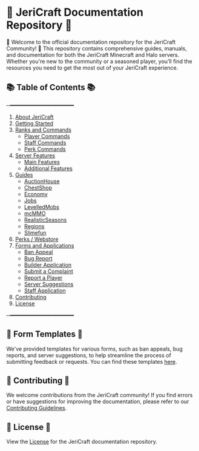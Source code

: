 # 📝 JeriCraft Documentation Repository 📝

🌟 Welcome to the official documentation repository for the JeriCraft Community! 🌟 This repository contains comprehensive guides, manuals, and documentation for both the JeriCraft Minecraft and Halo servers. Whether you're new to the community or a seasoned player, you’ll find the resources you need to get the most out of your JeriCraft experience.

## 📚 Table of Contents 📚

─━━━━━━━━━━━━━━━━━━━━
1. [About JeriCraft](MINECRAFT/about-the-server/About.md)
2. [Getting Started](MINECRAFT/guides/GettingStarted.md)
3. [Ranks and Commands](MINECRAFT/commands/)
   - [Player Commands](MINECRAFT/commands/PLAYER-COMMANDS.md)
   - [Staff Commands](MINECRAFT/commands/STAFF-COMMANDS.md)
   - [Perk Commands](MINECRAFT/commands/PERK-COMMANDS.md)
4. [Server Features](MINECRAFT/features/)
   - [Main Features](MINECRAFT/features/Main.md)
   - [Additional Features](MINECRAFT/features/AdditionalFeatures.md)
5. [Guides](MINECRAFT/guides/)
   - [AuctionHouse](MINECRAFT/guides/AuctionHouse.md)
   - [ChestShop](MINECRAFT/guides/ChestShop.md)
   - [Economy](MINECRAFT/guides/Economy.md)
   - [Jobs](MINECRAFT/guides/Jobs.md)
   - [LevelledMobs](MINECRAFT/guides/LevelledMobs.md)
   - [mcMMO](MINECRAFT/guides/mcMMO.md)
   - [RealisticSeasons](MINECRAFT/guides/RealisticSeasons.md)
   - [Regions](MINECRAFT/guides/Regions.md)
   - [Slimefun](MINECRAFT/guides/Slimefun.md)
6. [Perks / Webstore](MINECRAFT/webstore/)
7. [Forms and Applications](https://github.com/Chalwk77/JeriCraftDocs/issues/new/choose)
   - [Ban Appeal](https://github.com/Chalwk77/JeriCraftDocs/issues/new?assignees=Chalwk77&labels=Ban+Appeal&projects=&template=ban-appeal.yaml&title=Ban+Appeal+for%3A+%3Cname%3E)
   - [Bug Report](https://github.com/Chalwk77/JeriCraftDocs/issues/new?assignees=Chalwk77&labels=Bug%2CNeeds+Triage&projects=&template=bug-report.yaml&title=%5BBUG%5D+%3Ctitle%3E)
   - [Builder Application](https://github.com/Chalwk77/JeriCraftDocs/issues/new?assignees=Chalwk77&labels=Builder+Application&projects=&template=builder-application.yaml&title=Builder+Application+for%3A+%3Cname%3E)
   - [Submit a Complaint](https://github.com/Chalwk77/JeriCraftDocs/issues/new?assignees=Chalwk77&labels=Complaint&projects=&template=complaints.yaml&title=%5BCOMPLAINT%5D+%3Ctitle%3E)
   - [Report a Player](https://github.com/Chalwk77/JeriCraftDocs/issues/new?assignees=Chalwk77&labels=Report&projects=&template=player-report.yaml&title=%5BREPORT%5D+%3Coffender%3E)
   - [Server Suggestions](https://github.com/Chalwk77/JeriCraftDocs/issues/new?assignees=Chalwk77&labels=Suggestion&projects=&template=server-suggestions.yaml&title=SUGGESTION%3A+%3Ctitle%3E)
   - [Staff Application](https://github.com/Chalwk77/JeriCraftDocs/issues/new?assignees=Chalwk77&labels=staff-application%2Cpending%2Cawaiting-review%2Cawaiting-interview&projects=&template=staff-application.yaml&title=Staff+Application+-+%5BYour+Name%5D)
8. [Contributing](CONTRIBUTING.md)
9. [License](LICENCE.md)

─━━━━━━━━━━━━━━━━━━━━

## 📝 Form Templates 📝
We've provided templates for various forms, such as ban appeals, bug reports, and server suggestions, to help streamline the process of submitting feedback or requests. You can find these templates [here](https://github.com/Chalwk77/JeriCraftDocs/issues/new/choose).

## 🤝 Contributing 🤝
We welcome contributions from the JeriCraft community! If you find errors or have suggestions for improving the documentation, please refer to our [Contributing Guidelines](CONTRIBUTING.md).

## 📄 License 📄
View the [License](LICENCE.md) for the JeriCraft documentation repository.
